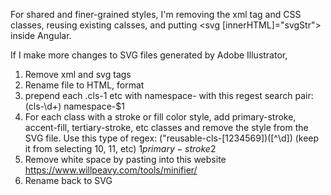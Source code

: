For shared and finer-grained styles, I'm removing the xml tag and CSS classes,
reusing existing calsses, and putting <svg [innerHTML]="svgStr"> inside Angular.

If I make more changes to SVG files generated by Adobe Illustrator,

1. Remove xml and svg tags
2. Rename file to HTML, format
3. prepend each .cls-1 etc with namespace- with this regest search pair:
   (cls-\d+)
   namespace-$1
4. For each class with a stroke or fill color style,
   add primary-stroke, accent-fill, tertiary-stroke, etc
   classes and remove the style from the SVG file. Use this type of regex:
   ("reusable-cls-[1234569])([^\d]) (keep it from selecting 10, 11, etc)
   $1 primary-stroke$2
5. Remove white space by pasting into this website https://www.willpeavy.com/tools/minifier/
6. Rename back to SVG
